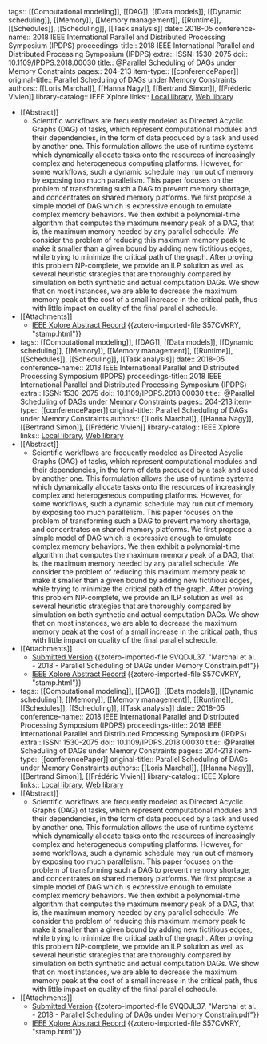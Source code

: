 tags:: [[Computational modeling]], [[DAG]], [[Data models]], [[Dynamic scheduling]], [[Memory]], [[Memory management]], [[Runtime]], [[Schedules]], [[Scheduling]], [[Task analysis]]
date:: 2018-05
conference-name:: 2018 IEEE International Parallel and Distributed Processing Symposium (IPDPS)
proceedings-title:: 2018 IEEE International Parallel and Distributed Processing Symposium (IPDPS)
extra:: ISSN: 1530-2075
doi:: 10.1109/IPDPS.2018.00030
title:: @Parallel Scheduling of DAGs under Memory Constraints
pages:: 204-213
item-type:: [[conferencePaper]]
original-title:: Parallel Scheduling of DAGs under Memory Constraints
authors:: [[Loris Marchal]], [[Hanna Nagy]], [[Bertrand Simon]], [[Frédéric Vivien]]
library-catalog:: IEEE Xplore
links:: [Local library](zotero://select/library/items/7ITDC3XT), [Web library](https://www.zotero.org/users/9063164/items/7ITDC3XT)

- [[Abstract]]
	- Scientific workflows are frequently modeled as Directed Acyclic Graphs (DAG) of tasks, which represent computational modules and their dependencies, in the form of data produced by a task and used by another one. This formulation allows the use of runtime systems which dynamically allocate tasks onto the resources of increasingly complex and heterogeneous computing platforms. However, for some workflows, such a dynamic schedule may run out of memory by exposing too much parallelism. This paper focuses on the problem of transforming such a DAG to prevent memory shortage, and concentrates on shared memory platforms. We first propose a simple model of DAG which is expressive enough to emulate complex memory behaviors. We then exhibit a polynomial-time algorithm that computes the maximum memory peak of a DAG, that is, the maximum memory needed by any parallel schedule. We consider the problem of reducing this maximum memory peak to make it smaller than a given bound by adding new fictitious edges, while trying to minimize the critical path of the graph. After proving this problem NP-complete, we provide an ILP solution as well as several heuristic strategies that are thoroughly compared by simulation on both synthetic and actual computation DAGs. We show that on most instances, we are able to decrease the maximum memory peak at the cost of a small increase in the critical path, thus with little impact on quality of the final parallel schedule.
- [[Attachments]]
	- [IEEE Xplore Abstract Record](https://ieeexplore.ieee.org/stamp/stamp.jsp?tp=&arnumber=8425174) {{zotero-imported-file S57CVKRY, "stamp.html"}}
- tags:: [[Computational modeling]], [[DAG]], [[Data models]], [[Dynamic scheduling]], [[Memory]], [[Memory management]], [[Runtime]], [[Schedules]], [[Scheduling]], [[Task analysis]]
  date:: 2018-05
  conference-name:: 2018 IEEE International Parallel and Distributed Processing Symposium (IPDPS)
  proceedings-title:: 2018 IEEE International Parallel and Distributed Processing Symposium (IPDPS)
  extra:: ISSN: 1530-2075
  doi:: 10.1109/IPDPS.2018.00030
  title:: @Parallel Scheduling of DAGs under Memory Constraints
  pages:: 204-213
  item-type:: [[conferencePaper]]
  original-title:: Parallel Scheduling of DAGs under Memory Constraints
  authors:: [[Loris Marchal]], [[Hanna Nagy]], [[Bertrand Simon]], [[Frédéric Vivien]]
  library-catalog:: IEEE Xplore
  links:: [Local library](zotero://select/library/items/7ITDC3XT), [Web library](https://www.zotero.org/users/9063164/items/7ITDC3XT)
- [[Abstract]]
	- Scientific workflows are frequently modeled as Directed Acyclic Graphs (DAG) of tasks, which represent computational modules and their dependencies, in the form of data produced by a task and used by another one. This formulation allows the use of runtime systems which dynamically allocate tasks onto the resources of increasingly complex and heterogeneous computing platforms. However, for some workflows, such a dynamic schedule may run out of memory by exposing too much parallelism. This paper focuses on the problem of transforming such a DAG to prevent memory shortage, and concentrates on shared memory platforms. We first propose a simple model of DAG which is expressive enough to emulate complex memory behaviors. We then exhibit a polynomial-time algorithm that computes the maximum memory peak of a DAG, that is, the maximum memory needed by any parallel schedule. We consider the problem of reducing this maximum memory peak to make it smaller than a given bound by adding new fictitious edges, while trying to minimize the critical path of the graph. After proving this problem NP-complete, we provide an ILP solution as well as several heuristic strategies that are thoroughly compared by simulation on both synthetic and actual computation DAGs. We show that on most instances, we are able to decrease the maximum memory peak at the cost of a small increase in the critical path, thus with little impact on quality of the final parallel schedule.
- [[Attachments]]
	- [Submitted Version](https://hal.inria.fr/hal-01828312/file/IPDPS.pdf) {{zotero-imported-file 9VQDJL37, "Marchal et al. - 2018 - Parallel Scheduling of DAGs under Memory Constrain.pdf"}}
	- [IEEE Xplore Abstract Record](https://ieeexplore.ieee.org/stamp/stamp.jsp?tp=&arnumber=8425174) {{zotero-imported-file S57CVKRY, "stamp.html"}}
- tags:: [[Computational modeling]], [[DAG]], [[Data models]], [[Dynamic scheduling]], [[Memory]], [[Memory management]], [[Runtime]], [[Schedules]], [[Scheduling]], [[Task analysis]]
  date:: 2018-05
  conference-name:: 2018 IEEE International Parallel and Distributed Processing Symposium (IPDPS)
  proceedings-title:: 2018 IEEE International Parallel and Distributed Processing Symposium (IPDPS)
  extra:: ISSN: 1530-2075
  doi:: 10.1109/IPDPS.2018.00030
  title:: @Parallel Scheduling of DAGs under Memory Constraints
  pages:: 204-213
  item-type:: [[conferencePaper]]
  original-title:: Parallel Scheduling of DAGs under Memory Constraints
  authors:: [[Loris Marchal]], [[Hanna Nagy]], [[Bertrand Simon]], [[Frédéric Vivien]]
  library-catalog:: IEEE Xplore
  links:: [Local library](zotero://select/library/items/7ITDC3XT), [Web library](https://www.zotero.org/users/9063164/items/7ITDC3XT)
- [[Abstract]]
	- Scientific workflows are frequently modeled as Directed Acyclic Graphs (DAG) of tasks, which represent computational modules and their dependencies, in the form of data produced by a task and used by another one. This formulation allows the use of runtime systems which dynamically allocate tasks onto the resources of increasingly complex and heterogeneous computing platforms. However, for some workflows, such a dynamic schedule may run out of memory by exposing too much parallelism. This paper focuses on the problem of transforming such a DAG to prevent memory shortage, and concentrates on shared memory platforms. We first propose a simple model of DAG which is expressive enough to emulate complex memory behaviors. We then exhibit a polynomial-time algorithm that computes the maximum memory peak of a DAG, that is, the maximum memory needed by any parallel schedule. We consider the problem of reducing this maximum memory peak to make it smaller than a given bound by adding new fictitious edges, while trying to minimize the critical path of the graph. After proving this problem NP-complete, we provide an ILP solution as well as several heuristic strategies that are thoroughly compared by simulation on both synthetic and actual computation DAGs. We show that on most instances, we are able to decrease the maximum memory peak at the cost of a small increase in the critical path, thus with little impact on quality of the final parallel schedule.
- [[Attachments]]
	- [Submitted Version](https://hal.inria.fr/hal-01828312/file/IPDPS.pdf) {{zotero-imported-file 9VQDJL37, "Marchal et al. - 2018 - Parallel Scheduling of DAGs under Memory Constrain.pdf"}}
	- [IEEE Xplore Abstract Record](https://ieeexplore.ieee.org/stamp/stamp.jsp?tp=&arnumber=8425174) {{zotero-imported-file S57CVKRY, "stamp.html"}}